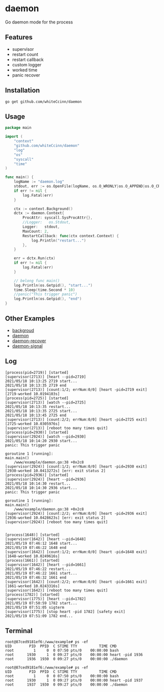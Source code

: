# daemon
Go daemon mode for the process

## Features

- supervisor
- restart count
- restart callback
- custom logger
- worked time
- panic recover

## Installation

```shell
go get github.com/whiteCcinn/daemon
```

## Usage

```go
package main

import (
	"context"
	"github.com/whiteCcinn/daemon"
	"log"
	"os"
	"syscall"
	"time"
)

func main() {
	logName := "daemon.log"
	stdout, err := os.OpenFile(logName, os.O_WRONLY|os.O_APPEND|os.O_CREATE, 0666)
	if err != nil {
		log.Fatal(err)
	}

	ctx := context.Background()
	dctx := daemon.Context{
		ProcAttr: syscall.SysProcAttr{},
		//Logger:   os.Stdout,
		Logger:   stdout,
		MaxCount: 2,
		RestartCallback: func(ctx context.Context) {
			log.Println("restart...")
		},
	}

	err = dctx.Run(ctx)
	if err != nil {
		log.Fatal(err)
	}

	// belong func main()
	log.Println(os.Getpid(), "start...")
	time.Sleep(time.Second * 10)
	//panic("This trigger panic")
	log.Println(os.Getpid(), "end")
}

```

## Other Examples
- [backgroud](https://github.com/whiteCcinn/daemon/blob/main/example/backgroud.go)
- [daemon](https://github.com/whiteCcinn/daemon/blob/main/example/daemon.go)
- [daemon-recover](https://github.com/whiteCcinn/daemon/blob/main/example/daemon_recover.go)
- [daemon-signal](https://github.com/whiteCcinn/daemon/blob/main/example/daemon_signal.go)

## Log

```log
[process(pid=2719)] [started]
[supervisor(2713)] [heart --pid=2719]
2021/05/18 10:13:25 2719 start...
2021/05/18 10:13:35 2719 end
[supervisor(2713)] [count:1/2; errNum:0/0] [heart -pid=2719 exit] [2719-worked 10.0194103s]
[process(pid=2725)] [started]
[supervisor(2713)] [watch --pid=2725]
2021/05/18 10:13:35 restart...
2021/05/18 10:13:35 2725 start...
2021/05/18 10:13:45 2725 end
[supervisor(2713)] [count:2/2; errNum:0/0] [heart -pid=2725 exit] [2725-worked 10.0305976s]
[supervisor(2713)] [reboot too many times quit]
[process(pid=2930)] [started]
[supervisor(2924)] [watch --pid=2930]
2021/05/18 10:14:20 2930 start...
panic: This trigger panic

goroutine 1 [running]:
main.main()
	/www/example/daemon.go:38 +0x2c8
[supervisor(2924)] [count:1/2; errNum:0/0] [heart -pid=2930 exit] [2930-worked 10.0413272s] [err: exit status 2]
[process(pid=2936)] [started]
[supervisor(2924)] [heart --pid=2936]
2021/05/18 10:14:30 restart...
2021/05/18 10:14:30 2936 start...
panic: This trigger panic

goroutine 1 [running]:
main.main()
	/www/example/daemon.go:38 +0x2c8
[supervisor(2924)] [count:2/2; errNum:0/0] [heart -pid=2936 exit] [2936-worked 10.0428623s] [err: exit status 2]
[supervisor(2924)] [reboot too many times quit]


[process(1648)] [started]
[supervisor(1642)] [heart --pid=1648]
2021/05/19 07:46:12 1648 start...
2021/05/19 07:46:22 1648 end
[supervisor(1642)] [count:1/2; errNum:0/0] [heart -pid=1648 exit] [1648-worked 10.0249616s]
[process(1661)] [started]
[supervisor(1642)] [heart --pid=1661]
2021/05/19 07:46:22 restart...
2021/05/19 07:46:22 1661 start...
2021/05/19 07:46:32 1661 end
[supervisor(1642)] [count:2/2; errNum:0/0] [heart -pid=1661 exit] [1661-worked 10.0243316s]
[supervisor(1642)] [reboot too many times quit]
[process(1782)] [started]
[supervisor(1775)] [heart --pid=1782]
2021/05/19 07:50:59 1782 start...
2021/05/19 07:51:05 sigterm
[supervisor(1775)] [stop heart -pid 1782] [safety exit]
2021/05/19 07:51:09 1782 end...
```

## Terminal

```
root@87ced9181ef6:/www/example# ps -ef
UID        PID  PPID  C STIME TTY          TIME CMD
root         1     0  0 07:50 pts/0    00:00:00 bash
root      1930     1  0 09:27 pts/0    00:00:00 heart -pid 1936
root      1936  1930  0 09:27 pts/0    00:00:00 ./daemon

root@87ced9181ef6:/www/example# ps -ef
UID        PID  PPID  C STIME TTY          TIME CMD
root         1     0  0 07:50 pts/0    00:00:00 bash
root      1930     1  0 09:27 pts/0    00:00:00 heart -pid 1937
root      1937  1930  0 09:27 pts/0    00:00:00 ./daemon
```